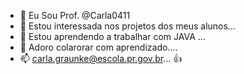 - 👋 Eu Sou Prof. @Carla0411
- 👀 Estou interessada nos projetos dos meus alunos...
- 🌱 Estou aprendendo a trabalhar com JAVA ...
- 💞️ Adoro colarorar com aprendizado....
- 📫 carla.graunke@escola.pr.gov.br...
👍

<!---
Carla0411/Carla0411 is a ✨ special ✨ repository because its `README.md` (this file) appears on your GitHub profile.
You can click the Preview link to take a look at your changes.
--->
